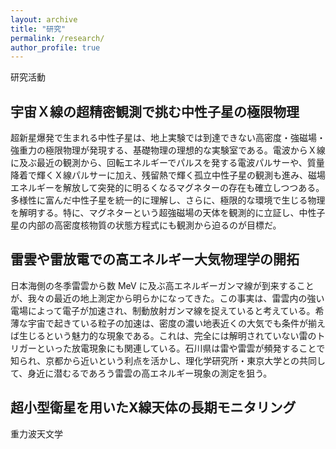 ```yaml
---
layout: archive
title: "研究"
permalink: /research/
author_profile: true
---
```



研究活動

宇宙Ｘ線の超精密観測で挑む中性子星の極限物理
-----
超新星爆発で生まれる中性子星は、地上実験では到達できない高密度・強磁場・強重力の極限物理が発現する、基礎物理の理想的な実験室である。電波からＸ線に及ぶ最近の観測から、回転エネルギーでパルスを発する電波パルサーや、質量降着で輝くＸ線パルサーに加え、残留熱で輝く孤立中性子星の観測も進み、磁場エネルギーを解放して突発的に明るくなるマグネターの存在も確立しつつある。多様性に富んだ中性子星を統一的に理解し、さらに、極限的な環境で生じる物理を解明する。特に、マグネターという超強磁場の天体を観測的に立証し、中性子星の内部の高密度核物質の状態方程式にも観測から迫るのが目標だ。


雷雲や雷放電での高エネルギー大気物理学の開拓
-----
日本海側の冬季雷雲から数 MeV に及ぶ高エネルギーガンマ線が到来することが、我々の最近の地上測定から明らかになってきた。この事実は、雷雲内の強い電場によって電子が加速され、制動放射ガンマ線を捉えていると考えている。希薄な宇宙で起きている粒子の加速は、密度の濃い地表近くの大気でも条件が揃えば生じるという魅力的な現象である。これは、完全には解明されていない雷のトリガーといった放電現象にも関連している。石川県は雷や雷雲が頻発することで知られ、京都から近いという利点を活かし、理化学研究所・東京大学との共同して、身近に潜むるであろう雷雲の高エネルギー現象の測定を狙う。


超小型衛星を用いたX線天体の長期モニタリング
-----
重力波天文学
